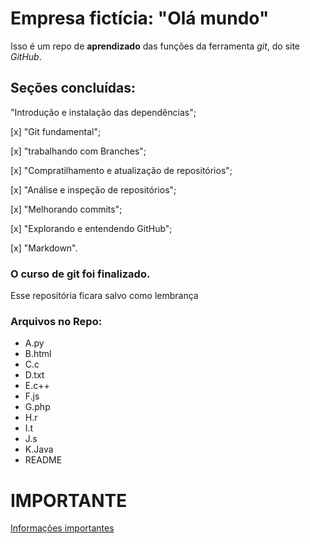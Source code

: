 ﻿# Empresa fictícia: "Olá mundo"
Isso é um repo de **aprendizado** das funções da ferramenta *git*, do site _GitHub_.

## Seções concluídas:
"Introdução e instalação das dependências";

[x] "Git fundamental";

[x] "trabalhando com Branches";

[x] "Compratilhamento e atualização de repositórios";

[x] "Análise e inspeção de repositórios";

[x] "Melhorando commits";

[x] "Explorando e entendendo GitHub";

[x] "Markdown".


### O curso de git foi finalizado.
Esse repositória ficara salvo como lembrança

### Arquivos no Repo:
- A.py
- B.html
- C.c
- D.txt
- E.c++
- F.js
- G.php
- H.r
- I.t
- J.s
- K.Java
- README 

# **IMPORTANTE**
[Informações importantes](https://youtu.be/dQw4w9WgXcQ)
